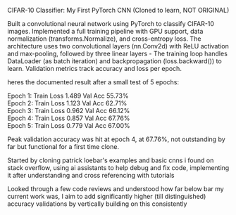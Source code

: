 CIFAR-10 Classifier: My First PyTorch CNN (Cloned to learn, NOT ORIGINAL)

Built a convolutional neural network using PyTorch to classify CIFAR-10 images.
Implemented a full training pipeline with GPU support, data normalization (transforms.Normalize), and cross-entropy loss. 
The architecture uses two convolutional layers (nn.Conv2d) with ReLU activation and max-pooling, followed by three linear layers -
The training loop handles DataLoader (as batch iteration) and backpropagation (loss.backward()) to learn.
Validation metrics track accuracy and loss per epoch. 

heres the documented result after a small test of 5 epochs:

Epoch 1: Train Loss 1.489  Val Acc 55.73%  
Epoch 2: Train Loss 1.123  Val Acc 62.71%  
Epoch 3: Train Loss 0.962  Val Acc 66.12%  
Epoch 4: Train Loss 0.857  Val Acc 67.76%  
Epoch 5: Train Loss 0.779  Val Acc 67.00%

Peak validation accuracy was hit at epoch 4, at 67.76%, not outstanding by far but functional for a first time clone.

Started by cloning patrick loebar's examples and basic cnns i found on stack overflow,
using ai assistants to help debug and fix code, implementing it after understanding and cross referencing with tutorials

Looked through a few code reviews and understood how far below bar my current work was, I aim to add significantly higher (till distinguished) accuracy validations by vertically building on this consistently
